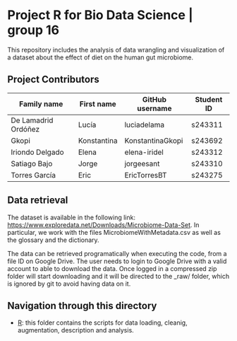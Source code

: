 # Project R for Bio Data Science | group 16 

This repository includes the analysis of data wrangling and visualization of a dataset about the effect of diet on the human gut microbiome. 

## Project Contributors

| Family name | First name | GitHub username | Student ID |
|----------|----------|----------|----------|
| De Lamadrid Ordóñez | Lucía | luciadelama | s243311 |
| Gkopi | Konstantina | KonstantinaGkopi | s243692 |
| Iriondo Delgado | Elena | elena-iridel | s243312 |
| Satiago Bajo | Jorge | jorgeesant | s243310 |
| Torres García | Eric | EricTorresBT | s243275 |

## Data retrieval 
The dataset is available in the following link: https://www.exploredata.net/Downloads/Microbiome-Data-Set. In particular, we work with the files MicrobiomeWithMetadata.csv as well as the glossary and the dictionary. 

The data can be retrieved programatically when executing the code, from a file ID on Google Drive. The user needs to login to Google Drive with a valid account to able to download the data. Once logged in a compressed zip folder will start downloading and it will be directed to the _raw/ folder, which is ignored by git to avoid having data on it.  

## Navigation through this directory 
* [R](https://github.com/rforbiodatascience24/group_16_project/tree/main/R): this folder contains the scripts for data loading, cleanig, augmentation, description and analysis. 
